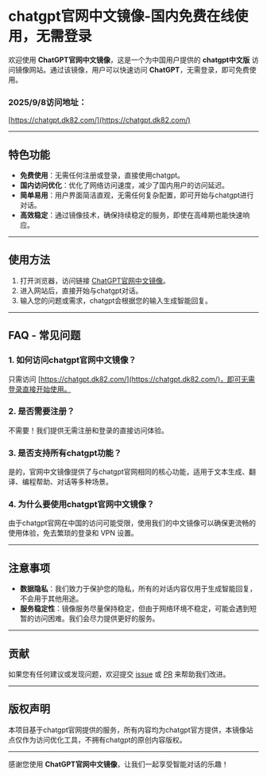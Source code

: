 # chatgpt官网中文镜像-国内免费在线使用，无需登录

欢迎使用 **ChatGPT官网中文镜像**，这是一个为中国用户提供的 **chatgpt中文版** 访问镜像网站。通过该镜像，用户可以快速访问 **ChatGPT**，无需登录，即可免费使用。

### 2025/9/8访问地址：
[https://chatgpt.dk82.com/](https://chatgpt.dk82.com/)

---

## 特色功能
- **免费使用**：无需任何注册或登录，直接使用chatgpt。
- **国内访问优化**：优化了网络访问速度，减少了国内用户的访问延迟。
- **简单易用**：用户界面简洁直观，无需任何复杂配置，即可开始与chatgpt进行对话。
- **高效稳定**：通过镜像技术，确保持续稳定的服务，即使在高峰期也能快速响应。

---

## 使用方法

1. 打开浏览器，访问链接 [ChatGPT官网中文镜像](https://chatgpt.dk82.com/)。
2. 进入网站后，直接开始与chatgpt对话。
3. 输入您的问题或需求，chatgpt会根据您的输入生成智能回复。

---

## FAQ - 常见问题

### 1. **如何访问chatgpt官网中文镜像？**
只需访问 [https://chatgpt.dk82.com/](https://chatgpt.dk82.com/)，即可无需登录直接开始使用。

### 2. **是否需要注册？**
不需要！我们提供无需注册和登录的直接访问体验。

### 3. **是否支持所有chatgpt功能？**
是的，官网中文镜像提供了与chatgpt官网相同的核心功能，适用于文本生成、翻译、编程帮助、对话等多种场景。

### 4. **为什么要使用chatgpt官网中文镜像？**
由于chatgpt官网在中国的访问可能受限，使用我们的中文镜像可以确保更流畅的使用体验，免去繁琐的登录和 VPN 设置。

---

## 注意事项

- **数据隐私**：我们致力于保护您的隐私，所有的对话内容仅用于生成智能回复，不会用于其他用途。
- **服务稳定性**：镜像服务尽量保持稳定，但由于网络环境不稳定，可能会遇到短暂的访问困难。我们会尽力提供更好的服务。

---

## 贡献

如果您有任何建议或发现问题，欢迎提交 [issue](https://github.com/username/repo/issues) 或 [PR](https://github.com/username/repo/pulls) 来帮助我们改进。

---

## 版权声明

本项目基于chatgpt官网提供的服务，所有内容均为chatgpt官方提供，本镜像站点仅作为访问优化工具，不拥有chatgpt的原创内容版权。

---

感谢您使用 **ChatGPT官网中文镜像**，让我们一起享受智能对话的乐趣！
